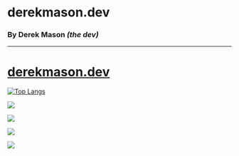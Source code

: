 
# derekmason.dev
### By Derek Mason _(the dev)_

---

# [derekmason.dev](https://www.derekmason.dev/)

[![Top Langs](https://github-readme-stats.vercel.app/api/top-langs/?username=3derekmason)](https://github.com/anuraghazra/github-readme-stats&theme=cobalt)

![](https://github-profile-summary-cards.vercel.app/api/cards/profile-details?username=3derekmason&theme=vue)

![](https://github-readme-streak-stats.herokuapp.com/?user=3derekmason)

![](https://github-readme-stats.vercel.app/api?username=3derekmason)

![](https://hits.seeyoufarm.com/api/count/incr/badge.svg?url=https%3A%2F%2Fgithub.com%2F3derekmason1212%2Fhit-counter)
